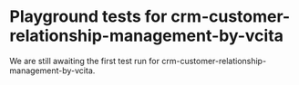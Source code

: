 # Playground tests for crm-customer-relationship-management-by-vcita
We are still awaiting the first test run for crm-customer-relationship-management-by-vcita.
